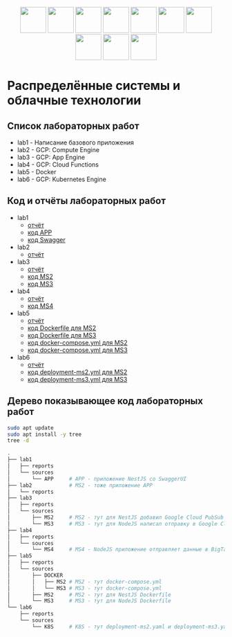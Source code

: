 <p align="center">
    <img
        height="60"
        src="https://cdn.jsdelivr.net/gh/devicons/devicon/icons/docker/docker-original.svg"
    />  
    <img
        height="60"
        src="https://cdn.jsdelivr.net/gh/devicons/devicon/icons/googlecloud/googlecloud-original.svg"
    />
    <img
        height="60"
        src="https://cdn.jsdelivr.net/gh/devicons/devicon/icons/kubernetes/kubernetes-plain.svg"
    />
    <img
        height="60"
        src="https://cdn.jsdelivr.net/gh/devicons/devicon/icons/typescript/typescript-original.svg"
    />
    <img
        height="60"
        src="https://cdn.jsdelivr.net/gh/devicons/devicon/icons/nodejs/nodejs-original.svg"
    />
    <img
        height="60"
        src="https://cdn.jsdelivr.net/gh/devicons/devicon/icons/javascript/javascript-original.svg"
    />
    <img
        height="60"
        src="https://cdn.jsdelivr.net/gh/devicons/devicon/icons/postgresql/postgresql-original.svg"
    />
    <img
        height="60"
        src="https://cdn.jsdelivr.net/gh/devicons/devicon/icons/nestjs/nestjs-plain.svg"
    />
    <img
        height="60"
        src="https://cdn.jsdelivr.net/gh/devicons/devicon/icons/git/git-original.svg"
    />
    <img
        height="60"
        src="https://cdn.jsdelivr.net/gh/devicons/devicon/icons/github/github-original.svg"
    />
</p>

# Распределённые системы и облачные технологии

## Список лабораторных работ
- lab1 - Написание базового приложения
- lab2 - GCP: Compute Engine
- lab3 - GCP: App Engine
- lab4 - GCP: Cloud Functions
- lab5 - Docker
- lab6 - GCP: Kubernetes Engine

## Код и отчёты лабораторных работ
- lab1
    - [отчёт](https://github.com/BrSTU-PO4-190333/8sem_RSiOT/releases/tag/RSiOT.PO4.190333-lab1)
    - [код APP](https://github.com/BrSTU-PO4-190333/8sem_RSiOT/tree/main/lab1/sources/APP)
    - [код Swagger](https://github.com/BrSTU-PO4-190333/8sem_RSiOT/blob/main/lab1/sources/APP/swagger.json)
- lab2
    - [отчёт](https://github.com/BrSTU-PO4-190333/8sem_RSiOT/releases/tag/RSiOT.PO4.190333-lab2)
- lab3
    - [отчёт](https://github.com/BrSTU-PO4-190333/8sem_RSiOT/releases/tag/RSiOT.PO4.190333-lab3)
    - [код MS2](https://github.com/BrSTU-PO4-190333/8sem_RSiOT/tree/main/lab3/sources/MS2)
    - [код MS3](https://github.com/BrSTU-PO4-190333/8sem_RSiOT/tree/main/lab3/sources/MS3)
- lab4
    - [отчёт](https://github.com/BrSTU-PO4-190333/8sem_RSiOT/releases/tag/RSiOT.PO4.190333-lab4)
    - [код MS4](https://github.com/BrSTU-PO4-190333/8sem_RSiOT/tree/main/lab4/sources/MS4)
- lab5
    - [отчёт](https://github.com/BrSTU-PO4-190333/8sem_RSiOT/releases/tag/RSiOT.PO4.190333-lab5)
    - [код Dockerfile для MS2](https://github.com/BrSTU-PO4-190333/8sem_RSiOT/blob/main/lab5/sources/MS2/prod.Dockerfile)
    - [код Dockerfile для MS3](https://github.com/BrSTU-PO4-190333/8sem_RSiOT/blob/main/lab5/sources/MS3/prod.Dockerfile)
    - [код docker-compose.yml для MS2](https://github.com/BrSTU-PO4-190333/8sem_RSiOT/blob/main/lab5/sources/DOCKER/MS2/ssh.docker-compose.yml)
    - [код docker-compose.yml для MS3](https://github.com/BrSTU-PO4-190333/8sem_RSiOT/blob/main/lab5/sources/DOCKER/MS3/ssh.docker-compose.yml)
- lab6
    - [отчёт](https://github.com/BrSTU-PO4-190333/8sem_RSiOT/releases/tag/RSiOT.PO4.190333-lab6)
    - [код deployment-ms2.yml для MS2](https://github.com/BrSTU-PO4-190333/8sem_RSiOT/blob/main/lab6/sources/K8S/deployment-ms2.example.yaml)
    - [код deployment-ms3.yml для MS3](https://github.com/BrSTU-PO4-190333/8sem_RSiOT/blob/main/lab6/sources/K8S/deployment-ms3.example.yaml)

## Дерево показывающее код лабораторных работ

```bash
sudo apt update
sudo apt install -y tree
tree -d
```

```bash
.
├── lab1
│   ├── reports
│   └── sources
│       └── APP     # APP - приложение NestJS со SwaggerUI
├── lab2            # MS2 - тоже приложение APP
│   └── reports
├── lab3
│   ├── reports
│   └── sources
│       ├── MS2     # MS2 - тут для NestJS добавил Google Cloud PubSub
│       └── MS3     # MS3 - тут для NodeJS написал отправку в Google Cloud PubSub
├── lab4
│   ├── reports
│   └── sources
│       └── MS4     # MS4 - NodeJS приложение отправляет данные в BigTable и BigQuery
├── lab5
│   ├── reports
│   └── sources
│       ├── DOCKER
│       │   ├── MS2 # MS2 - тут docker-compose.yml
│       │   └── MS3 # MS3 - тут docker-compose.yml
│       ├── MS2     # MS2 - тут для NestJS Dockerfile
│       └── MS3     # MS3 - тут для NodeJS Dockerfile
└── lab6
    ├── reports
    └── sources
        └── K8S     # K8S - тут deployment-ms2.yaml и deployment-ms3.yaml
```
